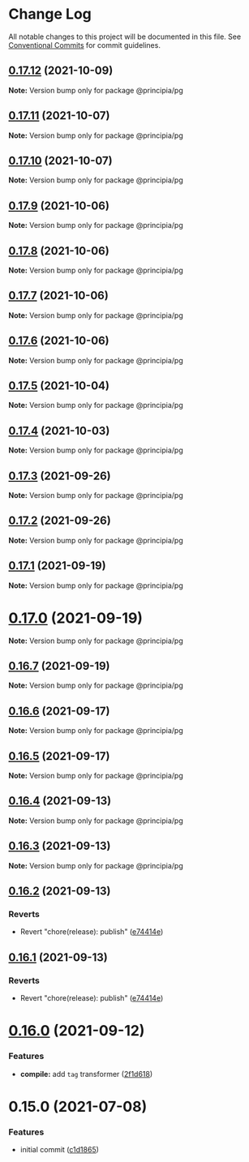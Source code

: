 # Change Log

All notable changes to this project will be documented in this file.
See [Conventional Commits](https://conventionalcommits.org) for commit guidelines.

## [0.17.12](https://github.com/0x706b/principia.ts/compare/@principia/pg@0.17.11...@principia/pg@0.17.12) (2021-10-09)

**Note:** Version bump only for package @principia/pg





## [0.17.11](https://github.com/0x706b/principia.ts/compare/@principia/pg@0.17.10...@principia/pg@0.17.11) (2021-10-07)

**Note:** Version bump only for package @principia/pg





## [0.17.10](https://github.com/0x706b/principia.ts/compare/@principia/pg@0.17.9...@principia/pg@0.17.10) (2021-10-07)

**Note:** Version bump only for package @principia/pg





## [0.17.9](https://github.com/0x706b/principia.ts/compare/@principia/pg@0.17.8...@principia/pg@0.17.9) (2021-10-06)

**Note:** Version bump only for package @principia/pg





## [0.17.8](https://github.com/0x706b/principia.ts/compare/@principia/pg@0.17.7...@principia/pg@0.17.8) (2021-10-06)

**Note:** Version bump only for package @principia/pg





## [0.17.7](https://github.com/0x706b/principia.ts/compare/@principia/pg@0.17.6...@principia/pg@0.17.7) (2021-10-06)

**Note:** Version bump only for package @principia/pg





## [0.17.6](https://github.com/0x706b/principia.ts/compare/@principia/pg@0.17.5...@principia/pg@0.17.6) (2021-10-06)

**Note:** Version bump only for package @principia/pg





## [0.17.5](https://github.com/0x706b/principia.ts/compare/@principia/pg@0.17.4...@principia/pg@0.17.5) (2021-10-04)

**Note:** Version bump only for package @principia/pg





## [0.17.4](https://github.com/0x706b/principia.ts/compare/@principia/pg@0.17.3...@principia/pg@0.17.4) (2021-10-03)

**Note:** Version bump only for package @principia/pg





## [0.17.3](https://github.com/0x706b/principia.ts/compare/@principia/pg@0.17.2...@principia/pg@0.17.3) (2021-09-26)

**Note:** Version bump only for package @principia/pg





## [0.17.2](https://github.com/0x706b/principia.ts/compare/@principia/pg@0.17.1...@principia/pg@0.17.2) (2021-09-26)

**Note:** Version bump only for package @principia/pg





## [0.17.1](https://github.com/0x706b/principia.ts/compare/@principia/pg@0.17.0...@principia/pg@0.17.1) (2021-09-19)

**Note:** Version bump only for package @principia/pg





# [0.17.0](https://github.com/0x706b/principia.ts/compare/@principia/pg@0.16.7...@principia/pg@0.17.0) (2021-09-19)

**Note:** Version bump only for package @principia/pg





## [0.16.7](https://github.com/0x706b/principia.ts/compare/@principia/pg@0.16.6...@principia/pg@0.16.7) (2021-09-19)

**Note:** Version bump only for package @principia/pg





## [0.16.6](https://github.com/0x706b/principia.ts/compare/@principia/pg@0.16.5...@principia/pg@0.16.6) (2021-09-17)

**Note:** Version bump only for package @principia/pg





## [0.16.5](https://github.com/0x706b/principia.ts/compare/@principia/pg@0.16.4...@principia/pg@0.16.5) (2021-09-17)

**Note:** Version bump only for package @principia/pg





## [0.16.4](https://github.com/0x706b/principia.ts/compare/@principia/pg@0.16.3...@principia/pg@0.16.4) (2021-09-13)

**Note:** Version bump only for package @principia/pg





## [0.16.3](https://github.com/0x706b/principia.ts/compare/@principia/pg@0.16.2...@principia/pg@0.16.3) (2021-09-13)

**Note:** Version bump only for package @principia/pg





## [0.16.2](https://github.com/0x706b/principia.ts/compare/@principia/pg@0.16.1...@principia/pg@0.16.2) (2021-09-13)


### Reverts

* Revert "chore(release): publish" ([e74414e](https://github.com/0x706b/principia.ts/commit/e74414effa51392092770ecd542b55608dbb1201))





## [0.16.1](https://github.com/0x706b/principia.ts/compare/@principia/pg@0.16.1...@principia/pg@0.16.1) (2021-09-13)


### Reverts

* Revert "chore(release): publish" ([e74414e](https://github.com/0x706b/principia.ts/commit/e74414effa51392092770ecd542b55608dbb1201))





# [0.16.0](https://github.com/0x706b/principia.ts/compare/@principia/pg@0.15.0...@principia/pg@0.16.0) (2021-09-12)


### Features

* **compile:** add `tag` transformer ([2f1d618](https://github.com/0x706b/principia.ts/commit/2f1d6186a69804b169d7dc2eb96346d612fd3582))





# 0.15.0 (2021-07-08)


### Features

* initial commit ([c1d1865](https://github.com/0x706b/principia.ts/commit/c1d1865d93b8c7762c4cdfa912360f467c0bae02))

